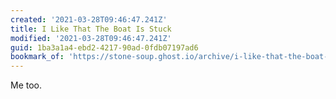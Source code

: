 ```yaml
---
created: '2021-03-28T09:46:47.241Z'
title: I Like That The Boat Is Stuck
modified: '2021-03-28T09:46:47.241Z'
guid: 1ba3a1a4-ebd2-4217-90ad-0fdb07197ad6
bookmark_of: 'https://stone-soup.ghost.io/archive/i-like-that-the-boat-is-stuck/'
---
```

Me too. 
